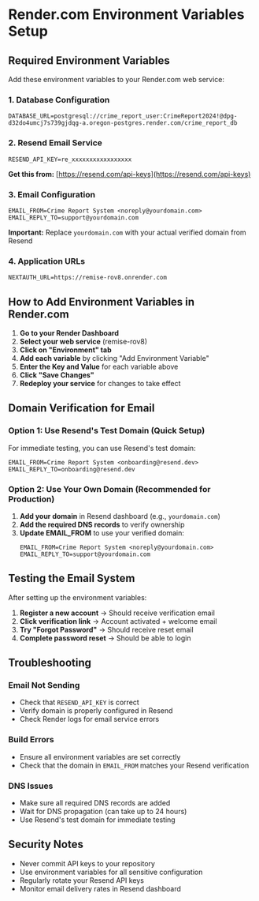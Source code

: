 # Render.com Environment Variables Setup

## Required Environment Variables

Add these environment variables to your Render.com web service:

### 1. Database Configuration
```
DATABASE_URL=postgresql://crime_report_user:CrimeReport2024!@dpg-d32do4umcj7s739gjdqg-a.oregon-postgres.render.com/crime_report_db
```

### 2. Resend Email Service
```
RESEND_API_KEY=re_xxxxxxxxxxxxxxxxx
```
**Get this from:** [https://resend.com/api-keys](https://resend.com/api-keys)

### 3. Email Configuration
```
EMAIL_FROM=Crime Report System <noreply@yourdomain.com>
EMAIL_REPLY_TO=support@yourdomain.com
```
**Important:** Replace `yourdomain.com` with your actual verified domain from Resend

### 4. Application URLs
```
NEXTAUTH_URL=https://remise-rov8.onrender.com
```

## How to Add Environment Variables in Render.com

1. **Go to your Render Dashboard**
2. **Select your web service** (remise-rov8)
3. **Click on "Environment" tab**
4. **Add each variable** by clicking "Add Environment Variable"
5. **Enter the Key and Value** for each variable above
6. **Click "Save Changes"**
7. **Redeploy your service** for changes to take effect

## Domain Verification for Email

### Option 1: Use Resend's Test Domain (Quick Setup)
For immediate testing, you can use Resend's test domain:
```
EMAIL_FROM=Crime Report System <onboarding@resend.dev>
EMAIL_REPLY_TO=onboarding@resend.dev
```

### Option 2: Use Your Own Domain (Recommended for Production)
1. **Add your domain** in Resend dashboard (e.g., `yourdomain.com`)
2. **Add the required DNS records** to verify ownership
3. **Update EMAIL_FROM** to use your verified domain:
   ```
   EMAIL_FROM=Crime Report System <noreply@yourdomain.com>
   EMAIL_REPLY_TO=support@yourdomain.com
   ```

## Testing the Email System

After setting up the environment variables:

1. **Register a new account** → Should receive verification email
2. **Click verification link** → Account activated + welcome email
3. **Try "Forgot Password"** → Should receive reset email
4. **Complete password reset** → Should be able to login

## Troubleshooting

### Email Not Sending
- Check that `RESEND_API_KEY` is correct
- Verify domain is properly configured in Resend
- Check Render logs for email service errors

### Build Errors
- Ensure all environment variables are set correctly
- Check that the domain in `EMAIL_FROM` matches your Resend verification

### DNS Issues
- Make sure all required DNS records are added
- Wait for DNS propagation (can take up to 24 hours)
- Use Resend's test domain for immediate testing

## Security Notes

- Never commit API keys to your repository
- Use environment variables for all sensitive configuration
- Regularly rotate your Resend API keys
- Monitor email delivery rates in Resend dashboard
